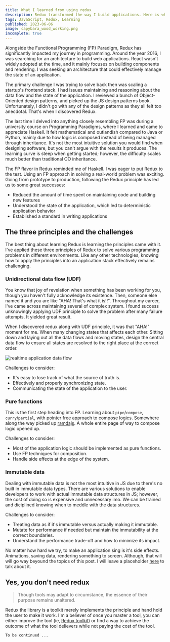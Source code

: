 ```yaml
---
title: What I learned from using redux
description: Redux transformed the way I build applications. Here is what I learned after using it for several years, and also why I think you don't need it.
tags: JavaScript, Redux, Learning
published: 2023-06-06
image: capybara_wood_working.png
incomplete: true
---
```


Alongside the Functional Programming (FP) Paradigm, Redux has significantly impacted my journey in programming. Around the year 2016, I was searching for an architecture to build web applications. React wasn't widely adopted at the time, and it mainly focuses on building components and rendering. I was seeking an architecture that could effectively manage the state of an application.

The primary challenge I was trying to solve back then was scaling a startup's frontend stack. I had issues maintaining and reasoning about the data flow and the state of the application. I reviewed a bunch of Object-Oriented design patterns, and picked up the JS design patterns book. Unfortunately, I didn't go with any of the design patterns as they all felt too anecdotal. That's when I discovered Redux.

The last time I delved into anything closely resembling FP was during a university course on Programming Paradigms, where I learned and came to appreciate Haskell. It felt mathematical and outlandish compared to Java or Python, mainly due to how logic is composed instead of being managed through inheritance. It's not the most intuitive solution you would find when designing software, but you can't argue with the results it produces. The learning curve is steep when getting started; however, the difficulty scales much better than traditional OO inheritance.

The FP flavor in Redux reminded me of Haskell. I was eager to put Redux to the test. Using an FP approach in solving a real-world problem was exciting. Going from prototype to production, following the Redux principle has led us to some great successes:

- Reduced the amount of time spent on maintaining code and building new features
- Understood the state of the application, which led to deterministic application behavior
- Established a standard in writing applications

## The three principles and the challenges

The best thing about learning Redux is learning the principles came with it. I've applied these three principles of Redux to solve various programming problems in different environments. Like any other technologies, knowing how to apply the principles into an application stack effectively remains challenging.

### Unidirectional data flow (UDF)

You know that joy of revelation when something has been working for you, though you haven't fully acknowledge its existence. Then, someone else named it and you are like "AHA! That's what it is!!". Throughout my career, I've came across maintaining several of complex system. I found success unknowingly applying UDF principle to solve the problem after many failure attempts. It yielded great result.

When I discovered redux along with UDF principle, it was that "AHA!" moment for me. When many changing states that affects each other. Sitting down and laying out all the data flows and moving states, design the central data flow to ensure all states are resolved to the right place at the correct order.

![realtime application data flow](/static/img/posts/realtime-application-data-flow.png)

Challenges to consider:

- It's easy to lose track of what the source of truth is.
- Effectively and properly synchronizing state.
- Communicating the state of the application to the user.

### Pure functions

This is the first step heading into FP. Learning about `pipe`/`compose`, `curry`/`partial`, with pointer free approach to compose logics. Somewhere along the way picked up [ramdajs](https://ramdajs.com/). A whole entire page of way to compose logic opened up.

Challenges to consider:

- Most of the application logic should be implemented as pure functions.
- Use FP techniques for composition.
- Handle side effects at the edge of the system.

### Immutable data

Dealing with immutable data is not the most intuitive in JS due to there's no built in immutable data types. There are various solutions to enable developers to work with actual immutable data structures in JS; however, the cost of doing so is expensive and unnecessary imo. We can be trained and diciplined knowing when to meddle with the data structures.

Challenges to consider:

- Treating data as if it's immutable versus actually making it immutable.
- Mutate for performance if needed but maintain the immutability at the correct boundaries.
- Understand the performance trade-off and how to minimize its impact.

No matter how hard we try, to make an application sing is it's side effects. Animations, saving data, rendering something to screen. Although, that will will go way beyound the topics of this post. I will leave a placeholder [here](/post/sideeffects) to talk about it.

## Yes, you don't need redux

> Though tools may adapt to circumstance, the essence of their purpose remains unaltered.

Redux the library is a toolkit merely implements the principle and hand hold the user to make it work. I'm a believer of once you master a tool, you can either improve the tool (ie, [Redux toolkit](https://redux-toolkit.js.org/)) or find a way to achieve the outcome of what the tool delievers while not paying the cost of the tool.

`To be continued ...`
